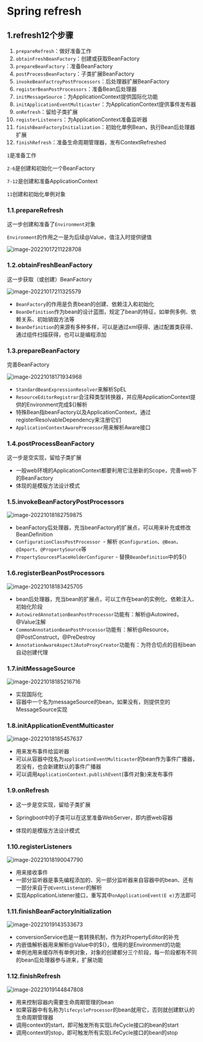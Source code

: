 # Spring refresh

## 1.refresh12个步骤

1.  `prepareRefresh`：做好准备工作
2.  `obtainFreshBeanFactory`：创建或获取BeanFactory
3.  `prepareBeanFactory`：准备BeanFactory
4.  `postProcessBeanFactory`：子类扩展BeanFactory
5.  `invokeBeanFactroyPostProcessors`：后处理器扩展BeanFactory
6.  `registerBeanPostProcessors`：准备Bean后处理器
7.  `initMessageSource`：为ApplicationContext提供国际化功能
8.  `initApplicationEventMulticaster`：为ApplicationContext提供事件发布器
9.  `onRefresh`：留给子类扩展
10. `registerListeners`：为ApplicationContext准备监听器
11. `finishBeanFactoryInitialization`：初始化单例Bean，执行Bean后处理器扩展
12. `finishRefresh`：准备生命周期管理器，发布ContextRefreshed

`1`是准备工作

`2-6`是创建和初始化一个BeanFactory

`7-12`是创建和准备ApplicationContext

`11`创建和初始化单例对象

### 1.1.prepareRefresh

这一步创建和准备了`Environment`对象

`Environment`的作用之一是为后续@Value，值注入时提供键值

![image-20221017211228708](image/image-20221017211228708.png)

### 1.2.obtainFreshBeanFactory

这一步获取（或创建）BeanFactory

![image-20221017211325579](image/image-20221017211325579.png)

- `BeanFactory`的作用是负责bean的创建、依赖注入和初始化
- `BeanDefinition`作为bean的设计蓝图，规定了bean的特征，如单例多例、依赖关系、初始销毁方法等
- `BeanDefinition`的来源有多种多样，可以是通过xml获得、通过配置类获得、通过组件扫描获得，也可以是编程添加

### 1.3.prepareBeanFactory

完善BeanFactory

![image-20221018171934968](image/image-20221018171934968.png)

- `StandardBeanExpressionResolver`来解析SpEL
- `ResourceEditorRegistrar`会注释类型转换器，并应用ApplicationContext提供的Environment完成${}解析
- 特殊Bean指beanFactory以及ApplicationContext，通过registerResolvableDependency来注册它们
- `ApplicationContextAwarePrecessor`用来解析Aware接口

### 1.4.postProcessBeanFactory

这一步是空实现，留给子类扩展

- 一般web环境的ApplicationContext都要利用它注册新的Scope，完善web下的BeanFactory
- 体现的是模版方法设计模式

### 1.5.invokeBeanFactoryPostProcessors

![image-20221018182759875](image/image-20221018182759875.png)

- beanFactory后处理器，充当beanFactory的扩展点，可以用来补充或修改BeanDefinition
- `ConfigurationClassPostProcessor `- 解析 `@Configuration`、`@Bean`、`@Import`、`@PropertySource`等
- `PropertySourcesPlaceHolderConfigurer` - 替换`BeanDefinition`中的${}

### 1.6.registerBeanPostProcessors

![image-20221018183425705](image/image-20221018183425705.png)

- bean后处理器，充当bean的扩展点，可以工作在bean的实例化、依赖注入、初始化阶段
- `AutowiredAnnotationBeanPostProcessor`功能有：解析@Autowired，@Value注解
- `CommonAnnotationBeanPostProcessor`功能有：解析@Resource，@PostConstruct，@PreDestroy
- `AnnotationAwareAspectJAutoProxyCreator`功能有：为符合切点的目标bean自动创建代理

### 1.7.initMessageSource

![image-20221018185216716](image/image-20221018185216716.png)

- 实现国际化
- 容器中一个名为messageSource的bean，如果没有，则提供空的MessageSource实现

### 1.8.initApplicationEventMulticaster

![image-20221018185457637](image/image-20221018185457637.png)

- 用来发布事件给监听器
- 可以从容器中找名为`applicationEventMulticaster`的bean作为事件广播器，若没有，也会新建默认的事件广播器
- 可以调用`ApplicationContext.publishEvent`(事件对象)来发布事件

### 1.9.onRefresh

- 这一步是空实现，留给子类扩展

- Springboot中的子类可以在这里准备WebServer，即内嵌web容器

- 体现的是模版方法设计模式

### 1.10.registerListeners

![image-20221018190047790](image/image-20221018190047790.png)

- 用来接收事件
- 一部分监听器是事先编程添加的、另一部分监听器来自容器中的bean、还有一部分来自于`@EventListener`的解析
- 实现ApplicationListener接口，重写其中`onApplicationEvent(E e)`方法即可

### 1.11.finishBeanFactoryInitialization

![image-20221019143533673](image/image-20221019143533673.png)

- conversionService也是一套转换机制，作为对PropertyEditor的补充
- 内嵌值解析器用来解析@Value中的${}，借用的是Environment的功能
- 单例池用来缓存所有单例对象，对象的创建都分三个阶段，每一阶段都有不同的bean后处理器参与进来，扩展功能

### 1.12.finishRefresh

![image-20221019144847808](image/image-20221019144847808.png)

- 用来控制容器内需要生命周期管理的bean
- 如果容器中有名称为`lifecycleProcessor`的bean就用它，否则就创建默认的生命周期管理器
- 调用context的start，即可触发所有实现LifeCycle接口的bean的start
- 调用context的stop，即可触发所有实现LifeCycle接口的bean的stop

